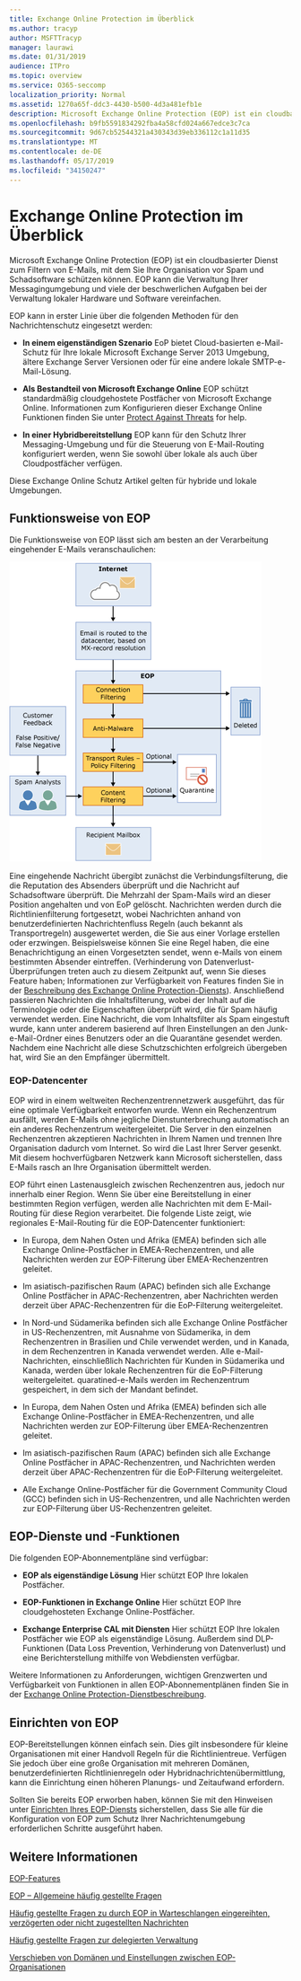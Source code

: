 ```yaml
---
title: Exchange Online Protection im Überblick
ms.author: tracyp
author: MSFTTracyp
manager: laurawi
ms.date: 01/31/2019
audience: ITPro
ms.topic: overview
ms.service: O365-seccomp
localization_priority: Normal
ms.assetid: 1270a65f-ddc3-4430-b500-4d3a481efb1e
description: Microsoft Exchange Online Protection (EOP) ist ein cloudbasierter Dienst zum Filtern von E-Mails, mit dem Sie Ihre Organisation vor Spam und Schadsoftware schützen können.
ms.openlocfilehash: b9fb5591834292fba4a58cfd024a667edce3c7ca
ms.sourcegitcommit: 9d67cb52544321a430343d39eb336112c1a11d35
ms.translationtype: MT
ms.contentlocale: de-DE
ms.lasthandoff: 05/17/2019
ms.locfileid: "34150247"
---
```

# <a name="exchange-online-protection-overview"></a>Exchange Online Protection im Überblick

Microsoft Exchange Online Protection (EOP) ist ein cloudbasierter Dienst zum Filtern von E-Mails, mit dem Sie Ihre Organisation vor Spam und Schadsoftware schützen können. EOP kann die Verwaltung Ihrer Messagingumgebung und viele der beschwerlichen Aufgaben bei der Verwaltung lokaler Hardware und Software vereinfachen.
  
EOP kann in erster Linie über die folgenden Methoden für den Nachrichtenschutz eingesetzt werden:
  
- **In einem eigenständigen Szenario** EoP bietet Cloud-basierten e-Mail-Schutz für Ihre lokale Microsoft Exchange Server 2013 Umgebung, ältere Exchange Server Versionen oder für eine andere lokale SMTP-e-Mail-Lösung. 
    
- **Als Bestandteil von Microsoft Exchange Online** EOP schützt standardmäßig cloudgehostete Postfächer von Microsoft Exchange Online. Informationen zum Konfigurieren dieser Exchange Online Funktionen finden Sie unter [Protect Against Threats](../protect-against-threats.md) for help. 
    
- **In einer Hybridbereitstellung** EOP kann für den Schutz Ihrer Messaging-Umgebung und für die Steuerung von E-Mail-Routing konfiguriert werden, wenn Sie sowohl über lokale als auch über Cloudpostfächer verfügen. 

Diese Exchange Online Schutz Artikel gelten für hybride und lokale Umgebungen. 
    
## <a name="how-eop-works"></a>Funktionsweise von EOP

Die Funktionsweise von EOP lässt sich am besten an der Verarbeitung eingehender E-Mails veranschaulichen:
  
![EoP-e-Mail-Verarbeitung](../media/EOP-email-processing.png)
  
Eine eingehende Nachricht übergibt zunächst die Verbindungsfilterung, die die Reputation des Absenders überprüft und die Nachricht auf Schadsoftware überprüft. Die Mehrzahl der Spam-Mails wird an dieser Position angehalten und von EoP gelöscht. Nachrichten werden durch die Richtlinienfilterung fortgesetzt, wobei Nachrichten anhand von benutzerdefinierten Nachrichtenfluss Regeln (auch bekannt als Transportregeln) ausgewertet werden, die Sie aus einer Vorlage erstellen oder erzwingen. Beispielsweise können Sie eine Regel haben, die eine Benachrichtigung an einen Vorgesetzten sendet, wenn e-Mails von einem bestimmten Absender eintreffen. (Verhinderung von Datenverlust-Überprüfungen treten auch zu diesem Zeitpunkt auf, wenn Sie dieses Feature haben; Informationen zur Verfügbarkeit von Features finden Sie in der [Beschreibung des Exchange Online Protection-Diensts](https://go.microsoft.com/fwlink/p/?LinkId=320619)). Anschließend passieren Nachrichten die Inhaltsfilterung, wobei der Inhalt auf die Terminologie oder die Eigenschaften überprüft wird, die für Spam häufig verwendet werden. Eine Nachricht, die vom Inhaltsfilter als Spam eingestuft wurde, kann unter anderem basierend auf Ihren Einstellungen an den Junk-e-Mail-Ordner eines Benutzers oder an die Quarantäne gesendet werden. Nachdem eine Nachricht alle diese Schutzschichten erfolgreich übergeben hat, wird Sie an den Empfänger übermittelt.
  
### <a name="eop-datacenters"></a>EOP-Datencenter

EOP wird in einem weltweiten Rechenzentrennetzwerk ausgeführt, das für eine optimale Verfügbarkeit entworfen wurde. Wenn ein Rechenzentrum ausfällt, werden E-Mails ohne jegliche Dienstunterbrechung automatisch an ein anderes Rechenzentrum weitergeleitet. Die Server in den einzelnen Rechenzentren akzeptieren Nachrichten in Ihrem Namen und trennen Ihre Organisation dadurch vom Internet. So wird die Last Ihrer Server gesenkt. Mit diesem hochverfügbaren Netzwerk kann Microsoft sicherstellen, dass E-Mails rasch an Ihre Organisation übermittelt werden. 
  
EOP führt einen Lastenausgleich zwischen Rechenzentren aus, jedoch nur innerhalb einer Region. Wenn Sie über eine Bereitstellung in einer bestimmten Region verfügen, werden alle Nachrichten mit dem E-Mail-Routing für diese Region verarbeitet. Die folgende Liste zeigt, wie regionales E-Mail-Routing für die EOP-Datencenter funktioniert:
  
    
- In Europa, dem Nahen Osten und Afrika (EMEA) befinden sich alle Exchange Online-Postfächer in EMEA-Rechenzentren, und alle Nachrichten werden zur EOP-Filterung über EMEA-Rechenzentren geleitet.
    
- Im asiatisch-pazifischen Raum (APAC) befinden sich alle Exchange Online Postfächer in APAC-Rechenzentren, aber Nachrichten werden derzeit über APAC-Rechenzentren für die EoP-Filterung weitergeleitet.

- In Nord-und Südamerika befinden sich alle Exchange Online Postfächer in US-Rechenzentren, mit Ausnahme von Südamerika, in dem Rechenzentren in Brasilien und Chile verwendet werden, und in Kanada, in dem Rechenzentren in Kanada verwendet werden. Alle e-Mail-Nachrichten, einschließlich Nachrichten für Kunden in Südamerika und Kanada, werden über lokale Rechenzentren für die EoP-Filterung weitergeleitet. quaratined-e-Mails werden im Rechenzentrum gespeichert, in dem sich der Mandant befindet.
    
- In Europa, dem Nahen Osten und Afrika (EMEA) befinden sich alle Exchange Online-Postfächer in EMEA-Rechenzentren, und alle Nachrichten werden zur EOP-Filterung über EMEA-Rechenzentren geleitet.
    
- Im asiatisch-pazifischen Raum (APAC) befinden sich alle Exchange Online Postfächer in APAC-Rechenzentren, und Nachrichten werden derzeit über APAC-Rechenzentren für die EoP-Filterung weitergeleitet.
    
- Alle Exchange Online-Postfächer für die Government Community Cloud (GCC) befinden sich in US-Rechenzentren, und alle Nachrichten werden zur EOP-Filterung über US-Rechenzentren geleitet.
    
## <a name="eop-plans-and-features"></a>EOP-Dienste und -Funktionen

Die folgenden EOP-Abonnementpläne sind verfügbar:
  
- **EOP als eigenständige Lösung** Hier schützt EOP Ihre lokalen Postfächer. 
    
- **EOP-Funktionen in Exchange Online** Hier schützt EOP Ihre cloudgehosteten Exchange Online-Postfächer. 
    
- **Exchange Enterprise CAL mit Diensten** Hier schützt EOP Ihre lokalen Postfächer wie EOP als eigenständige Lösung. Außerdem sind DLP-Funktionen (Data Loss Prevention, Verhinderung von Datenverlust) und eine Berichterstellung mithilfe von Webdiensten verfügbar. 
    
Weitere Informationen zu Anforderungen, wichtigen Grenzwerten und Verfügbarkeit von Funktionen in allen EOP-Abonnementplänen finden Sie in der [Exchange Online Protection-Dienstbeschreibung](https://go.microsoft.com/fwlink/p/?LinkId=320619).
  
## <a name="setting-up-eop"></a>Einrichten von EOP

EOP-Bereitstellungen können einfach sein. Dies gilt insbesondere für kleine Organisationen mit einer Handvoll Regeln für die Richtlinientreue. Verfügen Sie jedoch über eine große Organisation mit mehreren Domänen, benutzerdefinierten Richtlinienregeln oder Hybridnachrichtenübermittlung, kann die Einrichtung einen höheren Planungs- und Zeitaufwand erfordern.
  
Sollten Sie bereits EOP erworben haben, können Sie mit den Hinweisen unter [Einrichten Ihres EOP-Diensts](set-up-your-eop-service.md) sicherstellen, dass Sie alle für die Konfiguration von EOP zum Schutz Ihrer Nachrichtenumgebung erforderlichen Schritte ausgeführt haben. 
  
## <a name="for-more-information"></a>Weitere Informationen

[EOP-Features](eop-features.md)
  
[EOP – Allgemeine häufig gestellte Fragen](eop-general-faq.md)
  
[Häufig gestellte Fragen zu durch EOP in Warteschlangen eingereihten, verzögerten oder nicht zugestellten Nachrichten](eop-queued-deferred-and-bounced-messages-faq.md)
  
[Häufig gestellte Fragen zur delegierten Verwaltung](delegated-administration-faq.md)
  
[Verschieben von Domänen und Einstellungen zwischen EOP-Organisationen](move-domains-and-settings-from-one-eop-organization-to-another-eop-organization.md)
  

